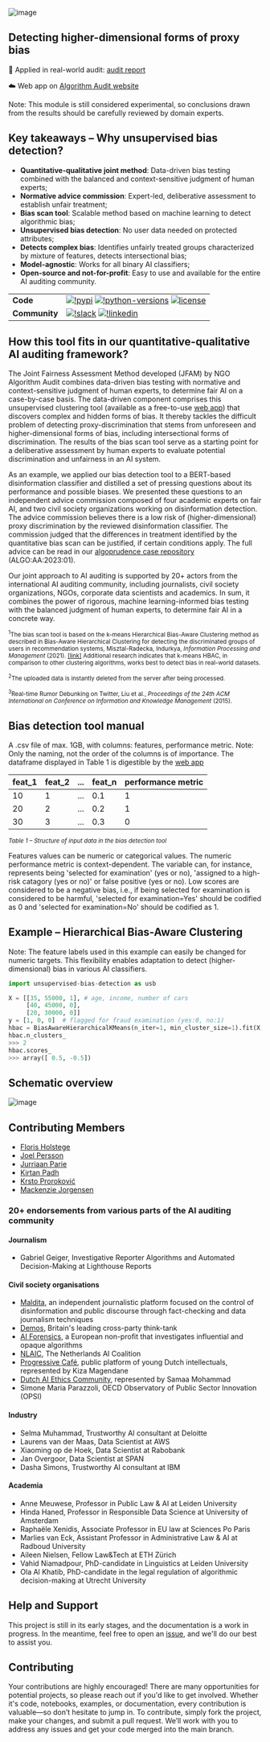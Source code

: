 ![image](./images/Header_Github.png)
## Detecting higher-dimensional forms of proxy bias

📄 Applied in real-world audit: [audit report](https://algorithmaudit.eu/algoprudence/cases/aa202402_preventing-prejudice_addendum/)

☁️ Web app on [Algorithm Audit website](https://algorithmaudit.eu/technical-tools/bdt/#web-app)

Note: This module is still considered experimental, so conclusions drawn from the results should be carefully reviewed by domain experts. 

## Key takeaways – Why unsupervised bias detection?
- **Quantitative-qualitative joint method**: Data-driven bias testing combined with the balanced and context-sensitive judgment of human experts;
- **Normative advice commission**: Expert-led, deliberative assessment to establish unfair treatment;
- **Bias scan tool**: Scalable method based on machine learning to detect algorithmic bias;
- **Unsupervised bias detection**: No user data needed on protected attributes;
- **Detects complex bias**: Identifies unfairly treated groups characterized by mixture of features, detects intersectional bias;
- **Model-agnostic**: Works for all binary AI classifiers;
- **Open-source and not-for-profit**: Easy to use and available for the entire AI auditing community.

<!-- | **CI/CD**     | [![github-actions-release](https://img.shields.io/github/actions/workflow/status/aeon-toolkit/aeon/release.yml?logo=github&label=build%20%28release%29)](https://github.com/aeon-toolkit/aeon/actions/workflows/release.yml) [![github-actions-main](https://img.shields.io/github/actions/workflow/status/aeon-toolkit/aeon/pr_pytest.yml?logo=github&branch=main&label=build%20%28main%29)](https://github.com/aeon-toolkit/aeon/actions/workflows/pr_pytest.yml) [![github-actions-nightly](https://img.shields.io/github/actions/workflow/status/aeon-toolkit/aeon/periodic_tests.yml?logo=github&label=build%20%28nightly%29)](https://github.com/aeon-toolkit/aeon/actions/workflows/periodic_tests.yml) [![docs-main](https://img.shields.io/readthedocs/aeon-toolkit/stable?logo=readthedocs&label=docs%20%28stable%29)](https://www.aeon-toolkit.org/en/stable/) [![docs-main](https://img.shields.io/readthedocs/aeon-toolkit/latest?logo=readthedocs&label=docs%20%28latest%29)](https://www.aeon-toolkit.org/en/latest/)| -->


|   |   |
| --- | --- |
| **Code**      | [![!pypi](https://img.shields.io/pypi/v/unsupervised-bias-detection?logo=pypi&color=blue)](https://pypi.org/project/unsupervised-bias-detection/) [![!python-versions](https://img.shields.io/pypi/pyversions/aeon?logo=python)](https://www.python.org/) [![license](https://img.shields.io/badge/license-MIT-blue)](https://github.com/NGO-Algorithm-Audit/unsupervised-bias-detection?tab=MIT-1-ov-file#) |
| **Community** | [![!slack](https://img.shields.io/static/v1?logo=slack&label=Slack&message=chat&color=lightgreen)](https://join.slack.com/t/aa-experthub/shared_invite/zt-2n8aqry8z-lWC6XTbqVmb6S2hpkThaqQ) [![!linkedin](https://img.shields.io/static/v1?logo=linkedin&label=LinkedIn&message=news&color=lightblue)](https://www.linkedin.com/company/algorithm-audit/) |


## How this tool fits in our quantitative-qualitative AI auditing framework?
The Joint Fairness Assessment Method developed (JFAM) by NGO Algorithm Audit combines data-driven bias testing with normative and context-sensitive judgment of human experts, to determine fair AI on a case-by-case basis. The data-driven component comprises this unsupervised clustering tool (available as a free-to-use [web app](https://algorithmaudit.eu/technical-tools/bdt/#web-app)) that discovers complex and hidden forms of bias. It thereby tackles the difficult problem of detecting proxy-discrimination that stems from unforeseen and higher-dimensional forms of bias, including intersectional forms of discrimination. The results of the bias scan tool serve as a starting point for a deliberative assessment by human experts to evaluate potential discrimination and unfairness in an AI system.

As an example, we applied our bias detection tool to a BERT-based disinformation classifier and distilled a set of pressing questions about its performance and possible biases. We presented these questions to an independent advice commission composed of four academic experts on fair AI, and two civil society organizations working on disinformation detection. The advice commission believes there is a low risk of (higher-dimensional) proxy discrimination by the reviewed disinformation classifier. The commission judged that the differences in treatment identified by the quantitative bias scan can be justified, if certain conditions apply. The full advice can be read in our [algoprudence case repository](https://algorithmaudit.eu/algoprudence/cases/aa202301_bert-based-disinformation-classifier/) (ALGO:AA:2023:01).

Our joint approach to AI auditing is supported by 20+ actors from the international AI auditing community, including journalists, civil society organizations, NGOs, corporate data scientists and academics. In sum, it combines the power of rigorous, machine learning-informed bias testing with the balanced judgment of human experts, to determine fair AI in a concrete way.

<sub><sup>1</sup>The bias scan tool is based on the k-means Hierarchical Bias-Aware Clustering method as described in Bias-Aware Hierarchical Clustering for detecting the discriminated groups of users in recommendation systems, Misztal-Radecka, Indurkya, _Information Processing and Management_ (2021). [[link]](https://www.sciencedirect.com/science/article/abs/pii/S0306457321000285) Additional research indicates that k-means HBAC, in comparison to other clustering algorithms, works best to detect bias in real-world datasets.</sub>

<sub><sup>2</sup>The uploaded data is instantly deleted from the server after being processed.</sub>

<sub><sup>3</sup>Real-time Rumor Debunking on Twitter, Liu et al., _Proceedings of the 24th ACM International on Conference on Information and Knowledge Management_ (2015).</sub>

## Bias detection tool manual

A .csv file of max. 1GB, with columns: features, performance metric. Note: Only the naming, not the order of the columns is of importance. The dataframe displayed in Table 1 is digestible by the [web app](https://algorithmaudit.eu/technical-tools/bdt/#web-app)

| feat_1 | feat_2 | ... | feat_n | performance metric |
|--------|--------|-----|--------|------------|
| 10     | 1      | ... | 0.1    | 1          | 
| 20     | 2      | ... | 0.2    | 1          | 
| 30     | 3      | ... | 0.3    | 0          | 


<sub>*Table 1 – Structure of input data in the bias detection tool*</sub>

Features values can be numeric or categorical values. The numeric performance metric is context-dependent. The variable can, for instance, represents being 'selected for examination' (yes or no), 'assigned to a high-risk catagory (yes or no)' or false positive (yes or no). Low scores are considered to be a negative bias, i.e., if being selected for examination is considered to be harmful, 'selected for examination=Yes' should be codified as 0 and 'selected for examination=No' should be codified as 1.

## Example – Hierarchical Bias-Aware Clustering

Note: The feature labels used in this example can easily be changed for numeric targets. This flexibility enables adaptation to detect (higher-dimensional) bias in various AI classifiers.

```python
import unsupervised-bias-detection as usb

X = [[35, 55000, 1], # age, income, number of cars
     [40, 45000, 0], 
     [20, 30000, 0]]
y = [1, 0, 0]  # flagged for fraud examination (yes:0, no:1)
hbac = BiasAwareHierarchicalKMeans(n_iter=1, min_cluster_size=1).fit(X, y)
hbac.n_clusters_
>>> 2
hbac.scores_
>>> array([ 0.5, -0.5])
```

## Schematic overview
![image](./images/Quantitative-qualitative.png)

## Contributing Members
- [Floris Holstege](https://github.com/fholstege)
- [Joel Persson](https://github.com/jopersson)
- [Jurriaan Parie](https://github.com/jfparie)
- [Kirtan Padh](https://github.com/kirtanp)
- [Krsto Proroković](https://github.com/krstopro)
- [Mackenzie Jorgensen](https://github.com/mjorgen1)

### 20+ endorsements from various parts of the AI auditing community 
#### Journalism
- Gabriel Geiger, Investigative Reporter Algorithms and Automated Decision-Making at Lighthouse Reports

#### Civil society organisations
- [Maldita](https://maldita.es/maldita-es-journalism-to-not-be-fooled/), an independent journalistic platform focused on the control of disinformation and public discourse through fact-checking and data journalism techniques
- [Demos](https://demos.co.uk/), Britain's leading cross-party think-tank
- [AI Forensics](https://www.aiforensics.org), a European non-profit that investigates influential and opaque algorithms
- [NLAIC](https://nlaic.com), The Netherlands AI Coalition
- [Progressive Café](https://progressiefcafe.nl), public platform of young Dutch intellectuals, represented by Kiza Magendane
- [Dutch AI Ethics Community](https://www.linkedin.com/company/daiec/), represented by Samaa Mohammad
- Simone Maria Parazzoli, OECD Observatory of Public Sector Innovation (OPSI)

#### Industry
- Selma Muhammad, Trustworthy AI consultant at Deloitte
- Laurens van der Maas, Data Scientist at AWS
- Xiaoming op de Hoek, Data Scientist at Rabobank
- Jan Overgoor, Data Scientist at SPAN
- Dasha Simons, Trustworthy AI consultant at IBM

#### Academia
- Anne Meuwese, Professor in Public Law & AI at Leiden University
- Hinda Haned, Professor in Responsible Data Science at University of Amsterdam
- Raphaële Xenidis, Associate Professor in EU law at Sciences Po Paris
- Marlies van Eck, Assistant Professor in Administrative Law & AI at Radboud University
- Aileen Nielsen, Fellow Law&Tech at ETH Zürich
- Vahid Niamadpour, PhD-candidate in Linguistics at Leiden University
- Ola Al Khatib, PhD-candidate in the legal regulation of algorithmic decision-making at Utrecht University

## Help and Support

This project is still in its early stages, and the documentation is a work in progress. In the meantime, feel free to open an [issue](https://github.com/NGO-Algorithm-Audit/unsupervised-bias-detection/issues), and we'll do our best to assist you.

## Contributing

Your contributions are highly encouraged! There are many opportunities for potential projects, so please reach out if you'd like to get involved. Whether it's code, notebooks, examples, or documentation, every contribution is valuable—so don’t hesitate to jump in. To contribute, simply fork the project, make your changes, and submit a pull request. We’ll work with you to address any issues and get your code merged into the main branch.